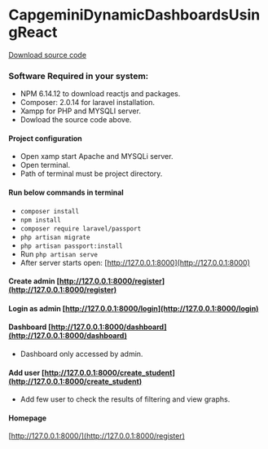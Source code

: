 # CapgeminiDynamicDashboardsUsingReact
[Download source code](https://drive.google.com/file/d/1FHz_qWtpgCM8gTQcgWZe5zso9iDge7K1/view?usp=sharing)

### Software Required in your system:
* NPM 6.14.12 to download reactjs and packages.
* Composer: 2.0.14 for laravel installation.
* Xampp for PHP and MYSQLI server.
* Dowload the source code above.

#### Project configuration
* Open xamp start Apache and MYSQLi server.
* Open terminal.
* Path of terminal must be project directory.

#### Run below commands in terminal
* ``` composer install ```
* ``` npm install ```
* ``` composer require laravel/passport ```
* ``` php artisan migrate ```
* ``` php artisan passport:install ```
* Run ``` php artisan serve ```
* After server starts open:  [http://127.0.0.1:8000](http://127.0.0.1:8000)

#### Create admin [http://127.0.0.1:8000/register](http://127.0.0.1:8000/register)

#### Login as admin [http://127.0.0.1:8000/login](http://127.0.0.1:8000/login)

#### Dashboard [http://127.0.0.1:8000/dashboard](http://127.0.0.1:8000/dashboard)
* Dashboard only accessed by admin.

#### Add user [http://127.0.0.1:8000/create_student](http://127.0.0.1:8000/create_student)
* Add few user to check the results of filtering and view graphs.

#### Homepage
[http://127.0.0.1:8000/](http://127.0.0.1:8000/register)
